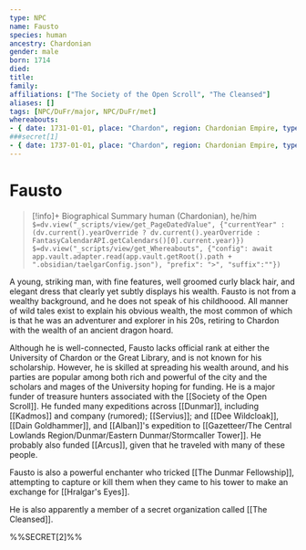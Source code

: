 ```yaml
---
type: NPC
name: Fausto
species: human
ancestry: Chardonian
gender: male
born: 1714
died: 
title:
family:
affiliations: ["The Society of the Open Scroll", "The Cleansed"] 
aliases: []
tags: [NPC/DuFr/major, NPC/DuFr/met]
whereabouts:
- { date: 1731-01-01, place: "Chardon", region: Chardonian Empire, type: home}
###secret[1]
- { date: 1737-01-01, place: "Chardon", region: Chardonian Empire, type: home}
---
```


# Fausto
>[!info]+ Biographical Summary
>human (Chardonian), he/him
>`$=dv.view("_scripts/view/get_PageDatedValue", {"currentYear" : (dv.current().yearOverride ? dv.current().yearOverride : FantasyCalendarAPI.getCalendars()[0].current.year)})`
>`$=dv.view("_scripts/view/get_Whereabouts", {"config": await app.vault.adapter.read(app.vault.getRoot().path + ".obsidian/taelgarConfig.json"), "prefix": ">", "suffix":""})`

A young, striking man, with fine features, well groomed curly black hair, and elegant dress that clearly yet subtly displays his wealth. Fausto is not from a wealthy background, and he does not speak of his childhoood. All manner of wild tales exist to explain his obvious wealth, the most common of which is that he was an adventurer and explorer in his 20s, retiring to Chardon with the wealth of an ancient dragon hoard. 

Although he is well-connected, Fausto lacks official rank at either the University of Chardon or the Great Library, and is not known for his scholarship. However, he is skilled at spreading his wealth around, and his parties are popular among both rich and powerful of the city and the scholars and mages of the University hoping for funding. He is a major funder of treasure hunters associated with the [[Society of the Open Scroll]]. He funded many expeditions across [[Dunmar]], including [[Kadmos]] and company (rumored); [[Servius]]; and [[Dee Wildcloak]], [[Dain Goldhammer]], and [[Alban]]'s expedition to [[Gazetteer/The Central Lowlands Region/Dunmar/Eastern Dunmar/Stormcaller Tower]]. He probably also funded [[Arcus]], given that he traveled with many of these people.

Fausto is also a powerful enchanter who tricked [[The Dunmar Fellowship]], attempting to capture or kill them when they came to his tower to make an exchange for [[Hralgar's Eyes]]. 

He is also apparently a member of a secret organization called [[The Cleansed]]. 

%%SECRET[2]%%